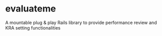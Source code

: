 # evaluateme
A mountable plug &amp; play Rails library to provide performance review and KRA setting functionalities
